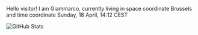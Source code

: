 Hello visitor! I am Giammarco, currently living in space coordinate Brussels and time coordinate Sunday, 18 April, 14:12 CEST

![GitHub Stats](https://github-readme-stats.vercel.app/api?username=grcasanova)
